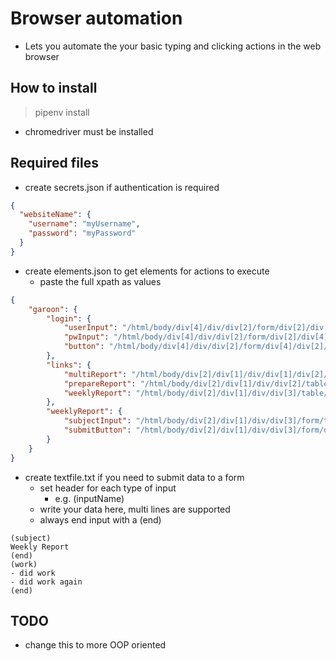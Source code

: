# Browser automation
* Lets you automate the your basic typing and clicking actions in the web browser
## How to install
> pipenv install
* chromedriver must be installed
## Required files
* create secrets.json if authentication is required
```json
{
  "websiteName": {
    "username": "myUsername",
    "password": "myPassword"
  }
}
```
* create elements.json to get elements for actions to execute
  * paste the full xpath as values
```json
{
    "garoon": {
        "login": {
            "userInput": "/html/body/div[4]/div/div[2]/form/div[2]/div[3]/input",
            "pwInput": "/html/body/div[4]/div/div[2]/form/div[2]/div[4]/input",
            "button": "/html/body/div[4]/div/div[2]/form/div[4]/div[2]/input"
        },
        "links": {
            "multiReport": "/html/body/div[2]/div[1]/div/div[1]/div[2]/div[1]/div/span[7]/a",
            "prepareReport": "/html/body/div[2]/div[1]/div/div[2]/table/tbody/tr/td/div/div/div[1]/span[1]/span/a",
            "weeklyReport": "/html/body/div[2]/div[1]/div/div[3]/table/tbody/tr[1]/td[2]/nobr/span/a"
        },
        "weeklyReport": {
            "subjectInput": "/html/body/div[2]/div[1]/div/div[3]/form/table/tbody/tr[1]/td/input",
            "submitButton": "/html/body/div[2]/div[1]/div/div[3]/form/div/span[2]/a"
        }
    }
}
```
* create textfile.txt if you need to submit data to a form
  * set header for each type of input
    * e.g. (inputName)
  * write your data here, multi lines are supported
  * always end input with a (end)
```
(subject)
Weekly Report
(end)
(work)
- did work
- did work again
(end)
```
## TODO
* change this to more OOP oriented
